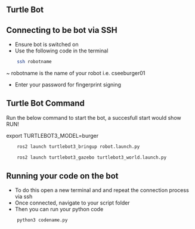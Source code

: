 ## Turtle Bot


## Connecting to be bot via SSH

- Ensure bot is switched on
- Use the following code in the terminal

```bash
    ssh robotname
```
~ robotname is the name of your robot i.e. cseeburger01

- Enter your password for fingerprint signing

## Turtle Bot Command

Run the below command to start the bot, a succesfull start would show RUN!

export TURTLEBOT3_MODEL=burger

```bash
    ros2 launch turtlebot3_bringup robot.launch.py
```

```bash
    ros2 launch turtlebot3_gazebo turtlebot3_world.launch.py
```

## Running your code on the bot 

- To do this open a new terminal and and repeat the connection process via ssh
- Once connected, navigate to your script folder
- Then you can run your python code

```bash
    python3 codename.py
```
